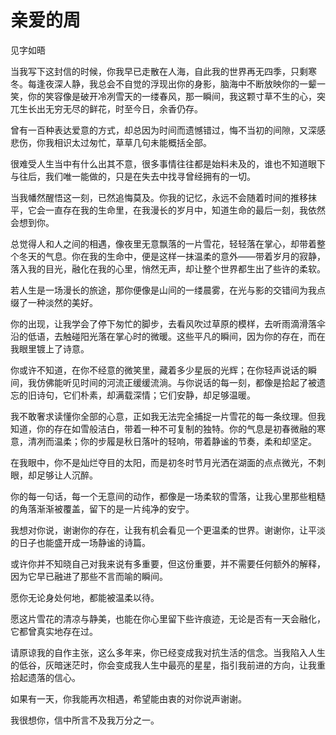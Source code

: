 # 亲爱的周

见字如晤

当我写下这封信的时候，你我早已走散在人海，自此我的世界再无四季，只剩寒冬。每逢夜深人静，我总会不自觉的浮现出你的身影，脑海中不断放映你的一颦一笑，你的笑容像是破开冷冽雪天的一缕春风，那一瞬间，我这颗寸草不生的心，突兀生长出无穷无尽的鲜花，时至今日，余香仍存。

曾有一百种表达爱意的方式，却总因为时间而遗憾错过，悔不当初的间隙，又深感悲伤，你我相识太过匆忙，草草几句未能概括全部。

很难受人生当中有什么出其不意，很多事情往往都是始料未及的，谁也不知道眼下与往后，我们唯一能做的，只是在失去中找寻曾经拥有的一切。

当我幡然醒悟这一刻，已然追悔莫及。你我的记忆，永远不会随着时间的推移抹平，它会一直存在我的生命里，在我漫长的岁月中，知道生命的最后一刻，我依然会想到你。

总觉得人和人之间的相遇，像夜里无意飘落的一片雪花，轻轻落在掌心，却带着整个冬天的气息。你在我的生命中，便是这样一抹温柔的意外——带着岁月的寂静，落入我的目光，融化在我的心里，悄然无声，却让整个世界都生出了些许的柔软。

若人生是一场漫长的旅途，那你便像是山间的一缕晨雾，在光与影的交错间为我点缀了一种淡然的美好。

你的出现，让我学会了停下匆忙的脚步，去看风吹过草原的模样，去听雨滴滑落伞沿的低语，去触碰阳光落在掌心时的微暖。这些平凡的瞬间，因为你的存在，而在我眼里镀上了诗意。

你或许不知道，在你不经意的微笑里，藏着多少星辰的光辉；在你轻声说话的瞬间，我仿佛能听见时间的河流正缓缓流淌。与你说话的每一刻，都像是拾起了被遗忘的旧诗句，它们朴素，却满载深情；它们安静，却足够温暖。

我不敢奢求读懂你全部的心意，正如我无法完全捕捉一片雪花的每一条纹理。但我知道，你的存在如雪般洁白，带着一种不可复制的独特。你的气息是初春微融的寒意，清冽而温柔；你的步履是秋日落叶的轻响，带着静谧的节奏，柔和却坚定。

在我眼中，你不是灿烂夺目的太阳，而是初冬时节月光洒在湖面的点点微光，不刺眼，却足够让人沉醉。

你的每一句话，每一个无意间的动作，都像是一场柔软的雪落，让我心里那些粗糙的角落渐渐被覆盖，留下的是一片纯净的安宁。

我想对你说，谢谢你的存在，让我有机会看见一个更温柔的世界。谢谢你，让平淡的日子也能盛开成一场静谧的诗篇。

或许你并不知晓自己对我来说有多重要，但这份重要，并不需要任何额外的解释，因为它早已融进了那些不言而喻的瞬间。

愿你无论身处何地，都能被温柔以待。

愿这片雪花的清凉与静美，也能在你心里留下些许痕迹，无论是否有一天会融化，它都曾真实地存在过。

请原谅我的自作主张，这么多年来，你已经变成我对抗生活的信念。当我陷入人生的低谷，灰暗迷茫时，你会变成我人生中最亮的星星，指引我前进的方向，让我重拾起遗落的信心。

如果有一天，你我能再次相遇，希望能由衷的对你说声谢谢。

我很想你，信中所言不及我万分之一。